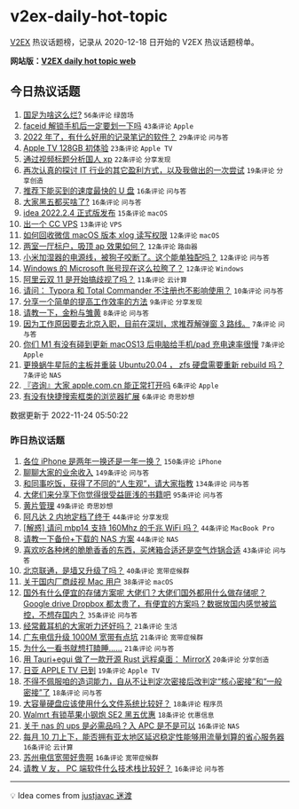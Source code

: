 # v2ex-daily-hot-topic

[V2EX](https://www.v2ex.com/) 热议话题榜，记录从 2020-12-18 日开始的 V2EX 热议话题榜单。

**网站版：[V2EX daily hot topic web](https://boojack.github.io/v2ex-daily-hot-topic-web/)**

## 今日热议话题

<!-- TODAY BEGIN -->

1. [国足为啥这么烂?](https://www.v2ex.com/t/897544) `56条评论` `绿茵场`
1. [faceid 解锁手机后一定要划一下吗](https://www.v2ex.com/t/897506) `43条评论` `Apple`
1. [2022 年了，有什么好用的记录笔记的软件？](https://www.v2ex.com/t/897520) `29条评论` `问与答`
1. [Apple TV 128GB 初体验](https://www.v2ex.com/t/897508) `23条评论` `Apple TV`
1. [通过视频标题分析国人 xp](https://www.v2ex.com/t/897558) `22条评论` `分享发现`
1. [再次认真的探讨 IT 行业的其它盈利方式，以及我做出的一次尝试](https://www.v2ex.com/t/897487) `19条评论` `分享创造`
1. [推荐下能买到的速度最快的 U 盘](https://www.v2ex.com/t/897534) `16条评论` `问与答`
1. [大家黑五都买啥了?](https://www.v2ex.com/t/897497) `16条评论` `问与答`
1. [idea 2022.2.4 正式版发布](https://www.v2ex.com/t/897518) `15条评论` `macOS`
1. [出一个 CC VPS](https://www.v2ex.com/t/897493) `13条评论` `VPS`
1. [如何回收微信 macOS 版本 xlog 读写权限](https://www.v2ex.com/t/897535) `12条评论` `macOS`
1. [两室一厅标户，吸顶 ap 效果如何？](https://www.v2ex.com/t/897527) `12条评论` `路由器`
1. [小米加湿器的电源线，被狗子咬断了。这个能单独配吗？](https://www.v2ex.com/t/897500) `12条评论` `问与答`
1. [Windows 的 Microsoft 账号现在这么拉胯了？](https://www.v2ex.com/t/897494) `12条评论` `Windows`
1. [阿里云双 11 是开始搞歧视了吗？](https://www.v2ex.com/t/897542) `11条评论` `云计算`
1. [请问： Typora 和 Total Commander 不注册也不影响使用？](https://www.v2ex.com/t/897514) `10条评论` `问与答`
1. [分享一个简单的提高工作效率的方法](https://www.v2ex.com/t/897523) `9条评论` `分享发现`
1. [请教一下，金粉与雏黄](https://www.v2ex.com/t/897529) `8条评论` `问与答`
1. [因为工作原因要去北京入职，目前在深圳，求推荐解弹窗 3 路线。](https://www.v2ex.com/t/897553) `7条评论` `问与答`
1. [你们 M1 有没有碰到更新 macOS13 后电脑给手机/pad 充电速率很慢](https://www.v2ex.com/t/897521) `7条评论` `Apple`
1. [更换蜗牛星际的主板并重装 Ubuntu20.04 ， zfs 硬盘需要重新 rebuild 吗？](https://www.v2ex.com/t/897517) `7条评论` `NAS`
1. [『咨询』大家 apple.com.cn 能正常打开吗](https://www.v2ex.com/t/897512) `6条评论` `Apple`
1. [有没有快捷搜索框类的浏览器扩展](https://www.v2ex.com/t/897490) `6条评论` `奇思妙想`

数据更新于 2022-11-24 05:50:22

<!-- TODAY END -->

### 昨日热议话题

<!-- YESTERDAY BEGIN -->

1. [各位 iPhone 是两年一换还是一年一换？](https://www.v2ex.com/t/897270) `150条评论` `iPhone`
1. [聊聊大家的业余收入](https://www.v2ex.com/t/897228) `149条评论` `问与答`
1. [和同事吃饭，获得了不同的“人生观”，请大家指教](https://www.v2ex.com/t/897245) `134条评论` `问与答`
1. [大佬们来分享下你觉得很受益匪浅的书籍吧](https://www.v2ex.com/t/897336) `95条评论` `问与答`
1. [黄片管理](https://www.v2ex.com/t/897344) `49条评论` `奇思妙想`
1. [阿凡达 2 内地定档了终于](https://www.v2ex.com/t/897287) `44条评论` `分享发现`
1. [[解惑] 请问 mbp14 支持 160Mhz 的千兆 WiFi 吗？](https://www.v2ex.com/t/897269) `44条评论` `MacBook Pro`
1. [请教一下备份+下载的 NAS 方案](https://www.v2ex.com/t/897274) `44条评论` `NAS`
1. [喜欢吃各种烤的脆脆香香的东西，买烤箱合适还是空气炸锅合适](https://www.v2ex.com/t/897315) `43条评论` `问与答`
1. [北京联通，是墙又升级了吗？](https://www.v2ex.com/t/897295) `40条评论` `宽带症候群`
1. [关于国内厂商歧视 Mac 用户](https://www.v2ex.com/t/897445) `38条评论` `macOS`
1. [国外有什么便宜的存储方案呢 大佬们？大佬们国外都用什么做存储呢？ Google drive Dropbox 都太贵了，有便宜的方案吗？数据放国内感觉被监控，不想存国内？](https://www.v2ex.com/t/897424) `35条评论` `问与答`
1. [经常戴耳机的大家听力还好吗？](https://www.v2ex.com/t/897457) `21条评论` `生活`
1. [广东电信升级 1000M 宽带有点坑](https://www.v2ex.com/t/897376) `21条评论` `宽带症候群`
1. [为什么一看书就想打瞌睡......](https://www.v2ex.com/t/897273) `21条评论` `问与答`
1. [用 Tauri+egui 做了一款开源 Rust 远程桌面： MirrorX](https://www.v2ex.com/t/897427) `20条评论` `分享创造`
1. [日亚 APPLE TV 已到](https://www.v2ex.com/t/897327) `19条评论` `Apple TV`
1. [不得不佩服咱的造词能力，自从不让判定次密接后改判定“核心密接”和“一般密接”了](https://www.v2ex.com/t/897369) `18条评论` `问与答`
1. [大容量硬盘应该使用什么文件系统比较好？](https://www.v2ex.com/t/897255) `18条评论` `程序员`
1. [Walmrt 有锁苹果小钢炮 SE2 黑五优惠](https://www.v2ex.com/t/897239) `18条评论` `优惠信息`
1. [关于 nas 的 ups 是必需品吗？入 APC 是不是可以](https://www.v2ex.com/t/897474) `16条评论` `NAS`
1. [每月 10 刀上下，能否拥有亚太地区延迟稳定性能够用流量划算的省心服务器](https://www.v2ex.com/t/897430) `16条评论` `云计算`
1. [苏州电信宽带好贵啊](https://www.v2ex.com/t/897352) `16条评论` `宽带症候群`
1. [请教 V 友， PC 端软件什么技术栈比较好？](https://www.v2ex.com/t/897277) `16条评论` `问与答`

<!-- YESTERDAY END -->

---

💡 Idea comes from [justjavac 迷渡](https://github.com/justjavac/)
